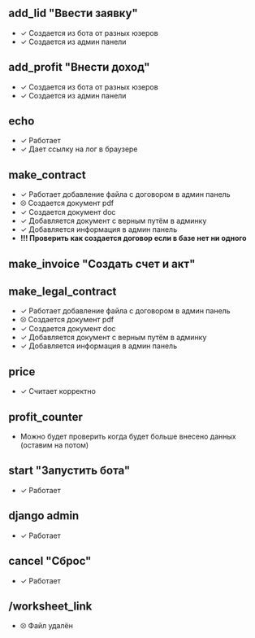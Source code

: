 ## add_lid "Ввести заявку"
- &#10003; Создается из бота от разных юзеров
- &#10003; Создается из админ панели
## add_profit "Внести доход"
- &#10003; Создается из бота от разных юзеров
- &#10003; Создается из админ панели
## echo
- &#10003; Работает
- &#10003; Дает ссылку на лог в браузере
## make_contract
- &#10003; Работает добавление файла с договором в админ панель
- &#11198; Создается документ pdf
- &#10003; Создается документ doc
- &#10003; Добавляется документ с верным путём в админку
- &#10003; Добавляется информация в админ панель
- **!!! Проверить как создается договор если в базе нет ни одного**
## make_invoice "Создать счет и акт"
## make_legal_contract
- &#10003; Работает добавление файла с договором в админ панель
- &#11198; Создается документ pdf
- &#10003; Создается документ doc
- &#10003; Добавляется документ с верным путём в админку
- &#10003; Добавляется информация в админ панель

## price
- &#10003; Считает корректно

## profit_counter
- Можно будет проверить когда будет больше внесено данных (оставим на потом)
## start "Запустить бота"
- &#10003; Работает
## django admin
- &#10003; Работает
## cancel "Сброс"
- &#10003; Работает
## /worksheet_link
- &#11198; Файл удалён